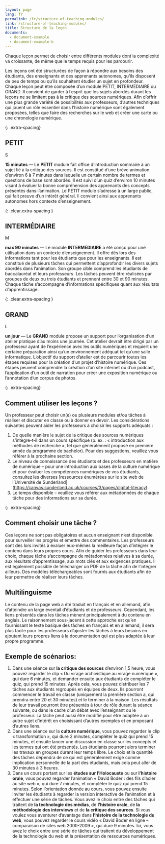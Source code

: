 ```yaml
---
layout: page
lang: fr
permalink: /fr/structure-of-teaching-modules/
link: /structure-of-teaching-modules/
title: Structure de la leçon
documents:
  - document-example
  - document-example-b
---
```


Chaque leçon permet de choisir entre différents modules dont la complexité va croissante, de même que le temps requis pour les parcourir.


<!-- more -->


Les leçons ont été structurées de façon à répondre aux besoins des étudiants, des enseignants et des apprenants autonomes, qu’ils disposent de peu de temps ou qu’ils souhaitent étudier un sujet en profondeur. Chaque leçon peut être composée d’un module PETIT, INTERMÉDIAIRE ou GRAND. Il convient de garder à l’esprit que les sujets abordés durant les leçons ne se limitent pas à la critique des sources numériques. Afin d’offrir une plus grande variété de possibilités aux professeurs, d’autres techniques qui jouent un rôle essentiel dans l’histoire numérique sont également proposées, telles que faire des recherches sur le web et créer une carte ou une chronologie numérique. 



{: .extra-spacing}
## PETIT  


<div class='component--size big float-left mr-3 ml-2 mt-2 mb-2'>S</div>

**15 minutes** &mdash; Le **PETIT** module fait office d’introduction sommaire à un sujet lié à la critique des sources. Il est constitué d’une brève animation d’environ 6 à 7 minutes dans laquelle un certain nombre de termes et questions de base sont abordés. Il est suivi d’un quiz d’environ 10 minutes visant à évaluer la bonne compréhension des apprenants des concepts présentés dans l’animation. Le PETIT module s’adresse à un large public, qui fait preuve d’un intérêt général. Il convient ainsi aux apprenants autonomes hors contexte d’enseignement.

{: .clear.extra-spacing }
## INTERMÉDIAIRE

<div class='component--size big size-medium float-left mr-3 ml-2 mt-2 mb-2'>M</div>

**max 90 minutes** &mdash; Le module **INTERMÉDIAIRE** a été conçu pour une utilisation dans un contexte d’enseignement. Il offre dès lors des informations tant pour les étudiants que pour les enseignants. Il est constitué de plusieurs tâches qui permettent d’approfondir les divers sujets abordés dans l’animation. Son groupe cible comprend les étudiants de baccalauréat et leurs professeurs. Les tâches peuvent être réalisées par groupes de deux ou trois étudiants et prennent entre 30 et 90 minutes. Chaque tâche s’accompagne d’informations spécifiques quant aux résultats d’apprentissage.


{: .clear.extra-spacing }
## GRAND

<div class='component--size big size-large float-left mr-3 ml-2 mt-2 mb-2'>L</div>

**un jour** &mdash; Le **GRAND** module propose un support pour l’organisation d’un atelier pratique d’au moins une journée. Cet atelier devrait être dirigé par un professeur ayant de l’expérience avec les outils numériques et requiert une certaine préparation ainsi qu’un environnement adéquat tel qu’une salle informatique. L’objectif du support d’atelier est de parcourir toutes les étapes requises pour la création d’un projet d’histoire numérique. Ces étapes peuvent comprendre la création d’un site internet ou d’un podcast, l’application d’un outil de narration pour créer une exposition numérique ou l’annotation d’un corpus de photos.


{: .extra-spacing}
## Comment utiliser les leçons ?
Un professeur peut choisir un(e) ou plusieurs modules et/ou tâches à réaliser et discuter en classe ou à donner en devoir. Les considérations suivantes peuvent aider les professeurs à choisir les supports adéquats :
1.	De quelle manière le sujet de la critique des sources numériques s’intègre-t-il dans un cours spécifique (p. ex. : « introduction aux méthodes de recherche », tel que généralement proposé en première année du programme de bachelor). Pour des suggestions, veuillez vous référer à la prochaine section.
2.	Le niveau de connaissance des étudiants et des professeurs en matière de numérique – pour une introduction aux bases de la culture numérique et pour évaluer les compétences numériques de vos étudiants, consultez les diverses [ressources énumérées sur le site web de l’Université de Sunderland] (https://canvas.sunderland.ac.uk/courses/3/pages/digital-literacy). 
3.	Le temps disponible – veuillez vous référer aux métadonnées de chaque tâche pour des informations sur sa durée.

{: .extra-spacing}
## Comment choisir une tâche ?
Ces leçons ne sont pas obligatoires et aucun enseignant n’est disponible pour surveiller les progrès et émettre des commentaires. Les professeurs sont dès lors invités à évaluer eux-mêmes la meilleure façon d’intégrer le contenu dans leurs propres cours. Afin de guider les professeurs dans leur choix, chaque tâche s’accompagne de métadonnées relatives à sa durée, aux résultats d’apprentissage, aux mots clés et aux exigences pratiques. Il est également possible de télécharger un PDF de la tâche afin de l’intégrer ailleurs. Des modèles téléchargeables sont fournis aux étudiants afin de leur permettre de réaliser leurs tâches.

## Multilinguisme
Le contenu de la page web a été traduit en français et en allemand, afin d’atteindre un large éventail d’étudiants et de professeurs. Cependant, les liens présentés dans les tâches mènent principalement à du contenu en anglais. Le raisonnement sous-jacent à cette approche est qu’en fournissant le texte basique des tâches en français et en allemand, il sera plus facile pour les professeurs d’ajuster les tâches à leurs besoins en ajoutant leurs propres liens à la documentation qui est plus adaptée à leur propre programme. 


## Exemple de scénarios: 
1.	Dans une séance sur **la critique des sources** d’environ 1,5 heure, vous pouvez regarder le clip « Du virage archivistique au virage numérique », qui dure 6 minutes, et demander ensuite aux étudiants de compléter le quiz, qui prend 15 minutes. Après cela, vous pouvez distribuer les 7 tâches aux étudiants regroupés en équipes de deux. Ils pourront commencer le travail en classe (uniquement la première section a, qui prendra entre 20 et 30 minutes) et le terminer à la maison. Les résultats de leur travail pourront être présentés à tour de rôle durant la séance suivante, ou dans le cadre d’un débat avec l’enseignant ou le professeur. La tâche peut aussi être modifié pour être adaptée à un autre sujet d’intérêt en choisissant d’autres exemples et en proposant d’autres liens.
2.	Dans une séance sur la **culture numérique**, vous pouvez regarder le clip « transformation », qui dure 2 minutes, compléter le quiz qui prend 15 minutes, et ensuite lancer une discussion en classe sur les concepts et les termes qui ont été présentés. Les étudiants pourront alors terminer les travaux en groupes durant leur temps libre. Le choix et la quantité des tâches dépendra de ce qui est généralement exigé comme implication personnelle de la part des étudiants, mais cela peut aller de 30 minutes à 3 heures.
3.	Dans un cours portant sur les **études sur l’Holocauste** ou sur **l’histoire orale**, vous pouvez regarder l’animation « David Boder : des fils d’acier au site web », qui dure 7 minutes, et compléter le quiz qui prend 15 minutes. Selon l’orientation donnée au cours, vous pouvez ensuite inviter les étudiants à regarder la version interactive de l’animation et à effectuer une série de tâches. Vous avez le choix entre des tâches qui traitent de **la technologie des médias**, de **l’histoire orale**, de **la méthodologie des interviews** et de **la critique des sources**. Si vous voulez vous aventurer d’avantage dans **l’histoire de la technologie du web**, vous pouvez regarder le cours vidéo « David Boder en ligne – comparaison de sites web 2000-2009 », qui dure 9 minutes. Ici, vous avez le choix entre une série de tâches qui traitent du développement de la technologie du web et la présentation de ressources numériques.




